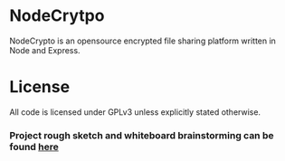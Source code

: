 # NodeCrytpo
NodeCrypto is an opensource encrypted file sharing platform written in Node and Express.


# License
All code is licensed under GPLv3 unless explicitly stated otherwise.


<h3>Project rough sketch and whiteboard brainstorming can be found <a href="https://docs.google.com/document/d/1eQ1PyzmNlzLMJoIPo07TR5Q3rzKBSYqEYo7UaoueF_M/edit?usp=sharing">here</a></h3>
